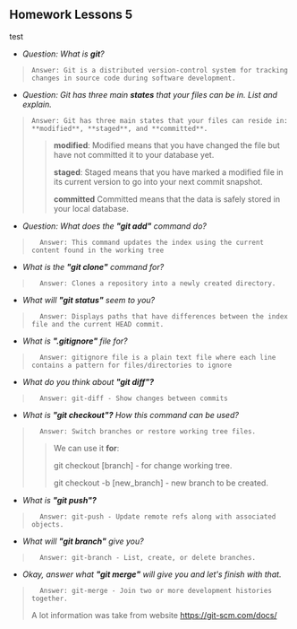 ## Homework Lessons 5
test
  - *Question: What is **git**?*
>
>     Answer: Git is a distributed version-control system for tracking changes in source code during software development.
 
 
  - *Question: Git has three main **states** that your files can be in. List and explain.*
>
>     Answer: Git has three main states that your files can reside in: **modified**, **staged**, and **committed**.
> 
>>   **modified**: Modified means that you have changed the file but have not committed it to your database yet.
>>
>>   **staged**: Staged means that you have marked a modified file in its current version to go into your next commit snapshot.
>>
>>   **committed**  Committed means that the data is safely stored in your local database.

  - *Question: What does the **"git add"** command do?*
>
>       Answer: This command updates the index using the current content found in the working tree

  - *What is the **"git clone"** command for?*
>
>       Answer: Clones a repository into a newly created directory.

  - *What will **"git status"** seem to you?*
>
>       Answer: Displays paths that have differences between the index file and the current HEAD commit.


  - *What is **".gitignore"** file for?*
>
>       Answer: gitignore file is a plain text file where each line contains a pattern for files/directories to ignore
>
  - *What do you think about **"git diff"?***
>
>       Answer: git-diff - Show changes between commits
>
  - *What is **"git checkout"?** How this command can be used?*
>
>       Answer: Switch branches or restore working tree files.
>> We can use it **for**:
>>
>>git checkout [branch] - for change working tree.
>>
>> git checkout -b [new_branch]  - new branch to be created.
>
  - *What is **"git push"?***
>
>       Answer: git-push - Update remote refs along with associated objects.
>
  - *What will **"git branch"** give you?*
>
>       Answer: git-branch - List, create, or delete branches.
>
  - *Okay, answer what **"git merge"** will give you and let's finish with that.*
>
>       Answer: git-merge - Join two or more development histories together.
> A lot information was take from website https://git-scm.com/docs/
